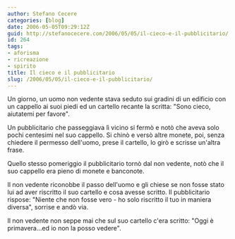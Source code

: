 ```yaml
---
author: Stefano Cecere
categories: [blog]
date: 2006-05-05T09:29:12Z
guid: http://stefanocecere.com/2006/05/05/il-cieco-e-il-pubblicitario/
id: 264
tags:
- aforisma
- ricreazione
- spirito
title: Il cieco e il pubblicitario
slug: /2006/05/05/il-cieco-e-il-pubblicitario/
---
```


Un giorno, un uomo non vedente stava seduto sui gradini di un edificio con un cappello ai suoi piedi ed un cartello recante la scritta: "Sono cieco, aiutatemi per favore".

Un pubblicitario che passeggiava lì vicino si fermò e notò che aveva solo pochi centesimi nel suo cappello. Si chinò e versò altre monete, poi, senza chiedere il permesso dell'uomo, prese il cartello, lo girò e scrisse un'altra frase.

Quello stesso pomeriggio il pubblicitario tornò dal non vedente, notò che il suo cappello era pieno di monete e banconote.

Il non vedente riconobbe il passo dell'uomo e gli chiese se non fosse stato lui ad aver riscritto il suo cartello e cosa avesse scritto. Il pubblicitario rispose: "Niente che non fosse vero - ho solo riscritto il tuo in maniera diversa", sorrise e andò via.

Il non vedente non seppe mai che sul suo cartello c'era scritto: "Oggi è primavera…ed io non la posso vedere".